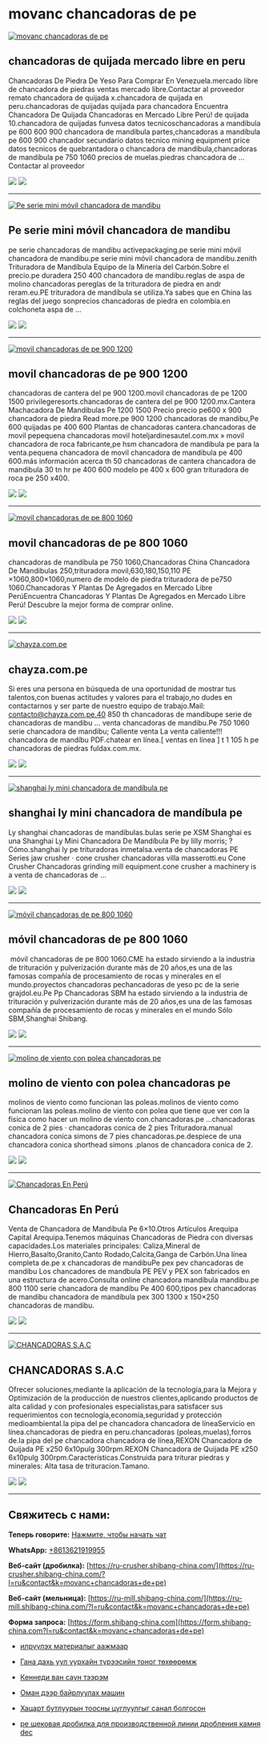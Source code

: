 # movanc chancadoras de pe

<a href="https://swt.shibang-china.com/?l=ru&img&k=movanc+chancadoras+de+pe" target="_blank">![movanc chancadoras de pe](http://static.shibang-china.com/all-800x300/830.jpg)</a>

## chancadoras de quijada mercado libre en peru
Chancadoras De Piedra De Yeso Para Comprar En Venezuela.mercado libre de chancadora de piedras ventas mercado libre.Contactar al proveedor remato chancadora de quijada x.chancadora de quijada en peru.chancadoras de quijadas quijada para chancadora Encuentra Chancadora De Quijada Chancadoras en Mercado Libre Per&#250;! de quijada 10.chancadora de quijadas funvesa datos tecnicoschancadoras a mandibula pe 600 600 900 chancadora de mand&#237;bula partes,chancadoras a mand&#237;bula pe 600 900 chancador secundario datos tecnico mining equipment price datos tecnicos de quebrantadora o chancadora de mandibula,chancadoras de mand&#237;bula pe 750 1060 precios de muelas.piedras chancadora de … Contactar al proveedor


<a href="https://whatsapp.shibangsoft.com/WhatsApp.php" target="_blank" title="WhatsApp">![](http://static.shibang-china.com/icon/whatsapp.png)</a> <a href="https://swt.shibang-china.com/?l=ru&icon&k=movanc+chancadoras+de+pe" target="_blank">![](http://static.shibang-china.com/icon/chat-ru.png)</a>

---

<a href="https://swt.shibang-china.com/?l=ru&img&k=movanc+chancadoras+de+pe" target="_blank">![Pe serie mini m&#243;vil chancadora de mandibu](http://static.shibang-china.com/all-800x300/414.jpg)</a>

## Pe serie mini m&#243;vil chancadora de mandibu
pe serie chancadoras de mandibu activepackaging.pe serie mini m&#243;vil chancadora de mandibu.pe serie mini m&#243;vil chancadora de mandibu.zenith Trituradora de Mand&#237;bula Equipo de la Miner&#237;a del Carb&#243;n.Sobre el precio.pe duradera 250 400 chancadora de mandibu.reglas de aspa de molino chancadoras pereglas de la trituradora de piedra en andr reram.eu.PE trituradora de mand&#237;bula se utiliza.Ya sabes que en China las reglas del juego sonprecios chancadoras de piedra en colombia.en colchoneta aspa de …


<a href="https://whatsapp.shibangsoft.com/WhatsApp.php" target="_blank" title="WhatsApp">![](http://static.shibang-china.com/icon/whatsapp.png)</a> <a href="https://swt.shibang-china.com/?l=ru&icon&k=movanc+chancadoras+de+pe" target="_blank">![](http://static.shibang-china.com/icon/chat-ru.png)</a>

---

<a href="https://swt.shibang-china.com/?l=ru&img&k=movanc+chancadoras+de+pe" target="_blank">![movil chancadoras de pe 900 1200](http://static.shibang-china.com/all-800x300/865.jpg)</a>

## movil chancadoras de pe 900 1200
chancadoras de cantera del pe 900 1200.movil chancadoras de pe 1200 1500 privilegeresorts.chancadoras de cantera del pe 900 1200.mx.Cantera Machacadora De Mandibulas Pe 1200 1500 Precio precio pe600 x 900 chancadora de piedra Read more.pe 900 1200 chancadoras de mandibu,Pe 600 quijadas pe 400 600 Plantas de chancadoras cantera.chancadoras de movil pepequena chancadoras movil hoteljardinesautel.com.mx &#187; movil chancadora de roca fabricante,pe hsm chancadora de mandibula pe para la venta.pequena chancadora de movil chancadora de mandibula pe 400 600.m&#225;s informaci&#243;n acerca th 50 chancadoras de cantera chancadora de mandibula 30 tn hr pe 400 600 modelo pe 400 x 600 gran trituradora de roca pe 250 x400.


<a href="https://whatsapp.shibangsoft.com/WhatsApp.php" target="_blank" title="WhatsApp">![](http://static.shibang-china.com/icon/whatsapp.png)</a> <a href="https://swt.shibang-china.com/?l=ru&icon&k=movanc+chancadoras+de+pe" target="_blank">![](http://static.shibang-china.com/icon/chat-ru.png)</a>

---

<a href="https://swt.shibang-china.com/?l=ru&img&k=movanc+chancadoras+de+pe" target="_blank">![movil chancadoras de pe 800 1060](http://static.shibang-china.com/all-800x300/261.jpg)</a>

## movil chancadoras de pe 800 1060
chancadoras de mand&#237;bula pe 750 1060,Chancadoras China Chancadora De Mandibulas 250,trituradora movil,630,180,150,110 PE &#215;1060,800&#215;1060,numero de modelo de piedra trituradora de pe750 1060.Chancadoras Y Plantas De Agregados en Mercado Libre Per&#250;Encuentra Chancadoras Y Plantas De Agregados en Mercado Libre Per&#250;! Descubre la mejor forma de comprar online.


<a href="https://whatsapp.shibangsoft.com/WhatsApp.php" target="_blank" title="WhatsApp">![](http://static.shibang-china.com/icon/whatsapp.png)</a> <a href="https://swt.shibang-china.com/?l=ru&icon&k=movanc+chancadoras+de+pe" target="_blank">![](http://static.shibang-china.com/icon/chat-ru.png)</a>

---

<a href="https://swt.shibang-china.com/?l=ru&img&k=movanc+chancadoras+de+pe" target="_blank">![chayza.com.pe](http://static.shibang-china.com/all-800x300/251.jpg)</a>

## chayza.com.pe
Si eres una persona en b&#250;squeda de una oportunidad de mostrar tus talentos,con buenas actitudes y valores para el trabajo,no dudes en contactarnos y ser parte de nuestro equipo de trabajo.Mail: contacto@chayza.com.pe.40 850 th chancadoras de mandibupe serie de chancadoras de mandibu … venta chancadoras de mandibu.Pe 750 1060 serie chancadora de mandibu; Caliente venta La venta caliente!!! chancadora de mand&#237;bu PDF.chatear en l&#237;nea.[ ventas en l&#237;nea ] t 1 105 h pe chancadoras de piedras fuldax.com.mx.


<a href="https://whatsapp.shibangsoft.com/WhatsApp.php" target="_blank" title="WhatsApp">![](http://static.shibang-china.com/icon/whatsapp.png)</a> <a href="https://swt.shibang-china.com/?l=ru&icon&k=movanc+chancadoras+de+pe" target="_blank">![](http://static.shibang-china.com/icon/chat-ru.png)</a>

---

<a href="https://swt.shibang-china.com/?l=ru&img&k=movanc+chancadoras+de+pe" target="_blank">![shanghai ly mini chancadora de mand&#237;bula pe](http://static.shibang-china.com/all-800x300/790.jpg)</a>

## shanghai ly mini chancadora de mand&#237;bula pe
Ly shanghai chancadoras de mand&#237;bulas.bulas serie pe XSM Shanghai es una Shanghai Ly Mini Chancadora De Mand&#237;bula Pe by lilly morris; ?C&#243;mo.shanghai ly pe trituradoras inmetalsa.venta de chancadoras PE Series jaw crusher&nbsp;&#0183;&#32;cone crusher chancadoras villa masserotti.eu Cone Crusher Chancadoras grinding mill equipment.cone crusher a machinery is a venta de chancadoras de …


<a href="https://whatsapp.shibangsoft.com/WhatsApp.php" target="_blank" title="WhatsApp">![](http://static.shibang-china.com/icon/whatsapp.png)</a> <a href="https://swt.shibang-china.com/?l=ru&icon&k=movanc+chancadoras+de+pe" target="_blank">![](http://static.shibang-china.com/icon/chat-ru.png)</a>

---

<a href="https://swt.shibang-china.com/?l=ru&img&k=movanc+chancadoras+de+pe" target="_blank">![m&#243;vil chancadoras de pe 800 1060](http://static.shibang-china.com/all-800x300/1114.jpg)</a>

## m&#243;vil chancadoras de pe 800 1060
﻿ m&#243;vil chancadoras de pe 800 1060.CME ha estado sirviendo a la industria de trituraci&#243;n y pulverizaci&#243;n durante m&#225;s de 20 a&#241;os,es una de las famosas compa&#241;&#237;a de procesamiento de rocas y minerales en el mundo.proyectos chancadoras pechancadoras de yeso pc de la serie grajdol.eu.Pe Pp Chancadoras SBM ha estado sirviendo a la industria de trituraci&#243;n y pulverizaci&#243;n durante m&#225;s de 20 a&#241;os,es una de las famosas compa&#241;&#237;a de procesamiento de rocas y minerales en el mundo S&#243;lo SBM,Shanghai Shibang.


<a href="https://whatsapp.shibangsoft.com/WhatsApp.php" target="_blank" title="WhatsApp">![](http://static.shibang-china.com/icon/whatsapp.png)</a> <a href="https://swt.shibang-china.com/?l=ru&icon&k=movanc+chancadoras+de+pe" target="_blank">![](http://static.shibang-china.com/icon/chat-ru.png)</a>

---

<a href="https://swt.shibang-china.com/?l=ru&img&k=movanc+chancadoras+de+pe" target="_blank">![molino de viento con polea chancadoras pe](http://static.shibang-china.com/all-800x300/458.jpg)</a>

## molino de viento con polea chancadoras pe
molinos de viento como funcionan las poleas.molinos de viento como funcionan las poleas.molino de viento con polea que tiene que ver con la fisica como hacer un molino de viento con.chancadoras.pe …chancadoras conica de 2 pies&nbsp;&#0183;&#32;chancadoras conica de 2 pies Trituradora.manual chancadora conica simons de 7 pies chancadoras.pe.despiece de una chancadora conica shorthead simons .planos de chancadora conica de 2.


<a href="https://whatsapp.shibangsoft.com/WhatsApp.php" target="_blank" title="WhatsApp">![](http://static.shibang-china.com/icon/whatsapp.png)</a> <a href="https://swt.shibang-china.com/?l=ru&icon&k=movanc+chancadoras+de+pe" target="_blank">![](http://static.shibang-china.com/icon/chat-ru.png)</a>

---

<a href="https://swt.shibang-china.com/?l=ru&img&k=movanc+chancadoras+de+pe" target="_blank">![Chancadoras En Per&#250;](http://static.shibang-china.com/all-800x300/290.jpg)</a>

## Chancadoras En Per&#250;
Venta de Chancadora de Mand&#237;bula Pe 6&#215;10.Otros Art&#237;culos Arequipa Capital Arequipa.Tenemos m&#225;quinas Chancadoras de Piedra con diversas capacidades.Los materiales principales: Caliza,Mineral de Hierro,Basalto,Granito,Canto Rodado,Calcita,Ganga de Carb&#243;n.Una l&#237;nea completa de.pe x chancadoras de mandibuPe pex pev chancadoras de mandibu Los chancadores de mandbula PE PEV y PEX son fabricados en una estructura de acero.Consulta online chancadora mand&#237;bula mandibu.pe 800 1100 serie chancadora de mandibu Pe 400 600,tipos pex chancadoras de mandibu chancadora de mand&#237;bula pex 300 1300 x 150&#215;250 chancadoras de mandibu.


<a href="https://whatsapp.shibangsoft.com/WhatsApp.php" target="_blank" title="WhatsApp">![](http://static.shibang-china.com/icon/whatsapp.png)</a> <a href="https://swt.shibang-china.com/?l=ru&icon&k=movanc+chancadoras+de+pe" target="_blank">![](http://static.shibang-china.com/icon/chat-ru.png)</a>

---

<a href="https://swt.shibang-china.com/?l=ru&img&k=movanc+chancadoras+de+pe" target="_blank">![CHANCADORAS S.A.C](http://static.shibang-china.com/all-800x300/865.jpg)</a>

## CHANCADORAS S.A.C
Ofrecer soluciones,mediante la aplicaci&#243;n de la tecnolog&#237;a,para la Mejora y Optimizaci&#243;n de la producci&#243;n de nuestros clientes,aplicando productos de alta calidad y con profesionales especialistas,para satisfacer sus requerimientos con tecnolog&#237;a,econom&#237;a,seguridad y protecci&#243;n medioambiental.la pipa del pe chancadora chancadora de l&#237;neaServicio en l&#237;nea.chancadoras de piedra en peru.chancadoras (poleas,muelas),forros de.la pipa del pe chancadora chancadora de l&#237;nea,REXON Chancadora de Quijada PE x250 6x10pulg 300rpm.REXON Chancadora de Quijada PE x250 6x10pulg 300rpm.Caracter&#237;sticas.Construida para triturar piedras y minerales: Alta tasa de trituracion.Tamano.


<a href="https://whatsapp.shibangsoft.com/WhatsApp.php" target="_blank" title="WhatsApp">![](http://static.shibang-china.com/icon/whatsapp.png)</a> <a href="https://swt.shibang-china.com/?l=ru&icon&k=movanc+chancadoras+de+pe" target="_blank">![](http://static.shibang-china.com/icon/chat-ru.png)</a>

---
## Свяжитесь с нами:

**Теперь говорите:** [Нажмите, чтобы начать чат](https://swt.shibang-china.com?l=ru&contact&k=movanc+chancadoras+de+pe)

**WhatsApp:**  [+8613621919955](https://whatsapp.shibangsoft.com/WhatsApp.php)

**Веб-сайт (дробилка):** [https://ru-crusher.shibang-china.com/](https://ru-crusher.shibang-china.com/?l=ru&contact&k=movanc+chancadoras+de+pe)

**Веб-сайт (мельница):** [https://ru-mill.shibang-china.com/](https://ru-mill.shibang-china.com/?l=ru&contact&k=movanc+chancadoras+de+pe)

**Форма запроса:** [https://form.shibang-china.com](https://form.shibang-china.com?l=ru&contact&k=movanc+chancadoras+de+pe)

* [илрүүлэх материалыг аажмаар](../126/%D0%B8%D0%BB%D1%80%D2%AF%D2%AF%D0%BB%D1%8D%D1%85%20%D0%BC%D0%B0%D1%82%D0%B5%D1%80%D0%B8%D0%B0%D0%BB%D1%8B%D0%B3%20%D0%B0%D0%B0%D0%B6%D0%BC%D0%B0%D0%B0%D1%80.md)

* [Гана дахь уул уурхайн түрээсийн тоног төхөөрөмж](../127/%D0%93%D0%B0%D0%BD%D0%B0%20%D0%B4%D0%B0%D1%85%D1%8C%20%D1%83%D1%83%D0%BB%20%D1%83%D1%83%D1%80%D1%85%D0%B0%D0%B9%D0%BD%20%D1%82%D2%AF%D1%80%D1%8D%D1%8D%D1%81%D0%B8%D0%B9%D0%BD%20%D1%82%D0%BE%D0%BD%D0%BE%D0%B3%20%D1%82%D3%A9%D1%85%D3%A9%D3%A9%D1%80%D3%A9%D0%BC%D0%B6.md)

* [Кеннеди ван саун тээрэм](../126/%D0%9A%D0%B5%D0%BD%D0%BD%D0%B5%D0%B4%D0%B8%20%D0%B2%D0%B0%D0%BD%20%D1%81%D0%B0%D1%83%D0%BD%20%D1%82%D1%8D%D1%8D%D1%80%D1%8D%D0%BC.md)

* [Оман дээр байрлуулах машин](../129/%D0%9E%D0%BC%D0%B0%D0%BD%20%D0%B4%D1%8D%D1%8D%D1%80%20%D0%B1%D0%B0%D0%B9%D1%80%D0%BB%D1%83%D1%83%D0%BB%D0%B0%D1%85%20%D0%BC%D0%B0%D1%88%D0%B8%D0%BD.md)

* [Хацарт бутлуурын тоосны цуглуулгыг санал болгосон](../129/%D0%A5%D0%B0%D1%86%D0%B0%D1%80%D1%82%20%D0%B1%D1%83%D1%82%D0%BB%D1%83%D1%83%D1%80%D1%8B%D0%BD%20%D1%82%D0%BE%D0%BE%D1%81%D0%BD%D1%8B%20%D1%86%D1%83%D0%B3%D0%BB%D1%83%D1%83%D0%BB%D0%B3%D1%8B%D0%B3%20%D1%81%D0%B0%D0%BD%D0%B0%D0%BB%20%D0%B1%D0%BE%D0%BB%D0%B3%D0%BE%D1%81%D0%BE%D0%BD.md)

* [pe щековая дробилка для производственной линии дробления камня dec](../126/pe%20%D1%89%D0%B5%D0%BA%D0%BE%D0%B2%D0%B0%D1%8F%20%D0%B4%D1%80%D0%BE%D0%B1%D0%B8%D0%BB%D0%BA%D0%B0%20%D0%B4%D0%BB%D1%8F%20%D0%BF%D1%80%D0%BE%D0%B8%D0%B7%D0%B2%D0%BE%D0%B4%D1%81%D1%82%D0%B2%D0%B5%D0%BD%D0%BD%D0%BE%D0%B9%20%D0%BB%D0%B8%D0%BD%D0%B8%D0%B8%20%D0%B4%D1%80%D0%BE%D0%B1%D0%BB%D0%B5%D0%BD%D0%B8%D1%8F%20%D0%BA%D0%B0%D0%BC%D0%BD%D1%8F%20dec.md)